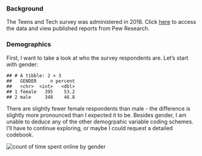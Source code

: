 ### Background

The Teens and Tech survey was administered in 2018. Click
[here](https://www.pewresearch.org/internet/dataset/teens-and-tech-survey-2018/)
to access the data and view published reports from Pew Research.

### Demographics

First, I want to take a look at who the survey respondents are. Let’s
start with gender:

    ## # A tibble: 2 × 3
    ##   GENDER     n percent
    ##   <chr>  <int>   <dbl>
    ## 1 female   395    53.2
    ## 2 male     348    46.8

There are slightly fewer female respondents than male - the difference
is slightly more pronounced than I expected it to be. Besides gender, I
am unable to deduce any of the other demogrpahic variable coding
schemes. I’ll have to continue exploring, or maybe I could request a
detailed codebook.

![count of time spent online by
gender](teens-tech-2018_files/figure-markdown_strict/unnamed-chunk-1-1.png)
